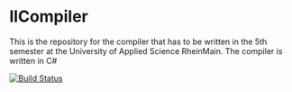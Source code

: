 # llCompiler
This is the repository for the compiler that has to be written in the 5th semester at the University of Applied Science RheinMain. The compiler is written in C#

[![Build Status](https://dev.azure.com/larsbehl/larsbehl/_apis/build/status/LarsBehl.llCompiler?branchName=master)](https://dev.azure.com/larsbehl/larsbehl/_build/latest?definitionId=1&branchName=master)
